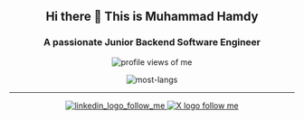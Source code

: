 <h2 align="center"> Hi there 👋 This is Muhammad Hamdy </h2>

<div align="center">

<h3>  
    A passionate Junior Backend Software Engineer
</h3>


<img 
    src="https://komarev.com/ghpvc/?username=modsyan&label=Profile%20views&color=A325E2&labelColor=FFFFFF&style=for-the-badge"
    alt="profile views of me"
    />


![most-langs](https://github-readme-stats.vercel.app/api/top-langs/?username=modsyan&hide=jupyter%20Notebook,html&theme=radical&layout=compact)

<!-- <p>&nbsp;<img align="center" src="https://github-readme-stats.vercel.app/api?username=modsyan&show_icons=true&locale=en" alt="modsyan" /></p> -->

---

<a href="https://www.linkedin.com/in/modsyan/" target="blank">
    <img 
        src="https://img.shields.io/badge/follow-modsyan-0077B5?style=for-the-badge&logo=linkedin&logoColor=black"
        alt="linkedin_logo_follow_me" 
    />
</a>

<a href="https://twitter.com/HamdyCL" target="blank">
    <img 
        src="https://img.shields.io/badge/follow-%40HamdyCL-000000?logo=x&style=for-the-badge" 
        alt="X logo follow me"
    />
</a>
</div>
